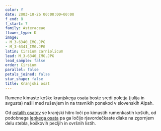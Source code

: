 ```yaml
---
color: Y
date: 2003-10-26 00:00:00+00:00
f_end: 8
f_start: 7
family: Asteraceae
flower_type: K
image:
- M_3-6340_IMG.JPG
- M_3-6341_IMG.JPG
latin: Cirsium carniolicum
lead: M_3-6340_IMG.JPG
lead_sample: false
order: Cirsium
parallel: false
petals_joined: false
star_shape: false
title: Kranjski osat
---
```

Rumene kimaste koške kranjskega osata boste sredi poletja (julija in avgusta) našli med ruševjem in na travnikih ponekod v slovenskih Alpah.

Od [ostalih osato](../genus/cirsium/)[v](../genus/cirsium/) se kranjski hitro loči po kimastih rumenkastih koških, od podobnega [lepkega osata](../cirsiumerisithales/) pa ga ločijo rjavordečkaste dlake na zgornjem delu stebla, koškovih pecljih in ovršnih listih.
